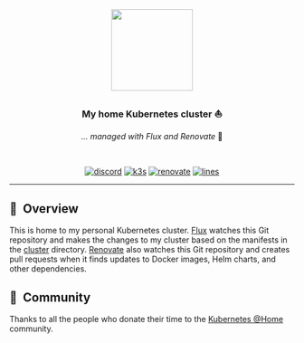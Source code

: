 <div align="center">

<img src="https://raw.githubusercontent.com/phybros/k3s-cluster/main/docs/logo.png" align="center" width="144px" height="144px"/>

### My home Kubernetes cluster :sailboat:

_... managed with Flux and Renovate_ :robot:

</div>

<br/>

<div align="center">

[![discord](https://img.shields.io/discord/673534664354430999?label=discord&logo=discord&logoColor=white)](https://discord.gg/k8s-at-home)
[![k3s](https://img.shields.io/badge/k3s-v1.26-brightgreen?logo=kubernetes&logoColor=white)](https://k3s.io/)
[![renovate](https://img.shields.io/badge/renovate-enabled-brightgreen?logo=renovatebot&logoColor=white)](https://github.com/renovatebot/renovate)
[![lines](https://tokei.rs/b1/github/phybros/k3s-cluster)](https://github.com/phybros/k3s-cluster)

</div>

---

## :book:&nbsp; Overview

This is home to my personal Kubernetes cluster. [Flux](https://github.com/fluxcd/flux2) watches this Git repository and makes the changes to my cluster based on the manifests in the [cluster](./cluster/) directory. [Renovate](https://github.com/renovatebot/renovate) also watches this Git repository and creates pull requests when it finds updates to Docker images, Helm charts, and other dependencies.

## :handshake:&nbsp; Community

Thanks to all the people who donate their time to the [Kubernetes @Home](https://github.com/k8s-at-home/) community.
